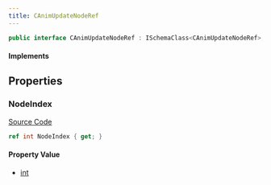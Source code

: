 ```yaml
---
title: CAnimUpdateNodeRef
---
```


```csharp
public interface CAnimUpdateNodeRef : ISchemaClass<CAnimUpdateNodeRef>, ISchemaField, ISchemaClass, INativeHandle
```

#### Implements

## Properties

### NodeIndex

[Source Code](https://github.com/swiftly-solution/swiftlys2/blob/beta/managed/src/SwiftlyS2.Generated/Schemas/Interfaces/CAnimUpdateNodeRef.cs#L16)

```csharp
ref int NodeIndex { get; }
```

#### Property Value

- [int](https://learn.microsoft.com/dotnet/api/system.int32)

